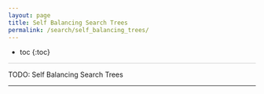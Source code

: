 ```yaml
---
layout: page
title: Self Balancing Search Trees
permalink: /search/self_balancing_trees/
---
```


* toc
{:toc}

<hr style="height:1px; border:none; color:#ccc; background-color:#ccc;">

TODO: Self Balancing Search Trees

---